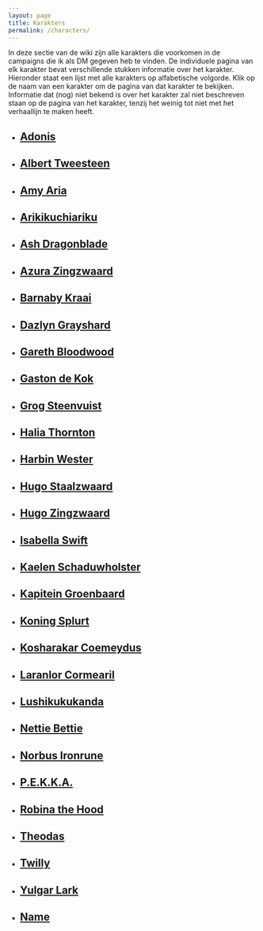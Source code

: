 ```yaml
---
layout: page
title: Karakters
permalink: /characters/
---
```


In deze sectie van de wiki zijn alle karakters die voorkomen in de campaigns die ik als DM gegeven heb te vinden. De individuele pagina van elk karakter bevat verschillende stukken informatie over het karakter. Hieronder staat een lijst met alle karakters op alfabetische volgorde. Klik op de naam van een karakter om de pagina van dat karakter te bekijken. Informatie dat (nog) niet bekend is over het karakter zal niet beschreven staan op de pagina van het karakter, tenzij het weinig tot niet met het verhaallijn te maken heeft.

<ul class="no-style-list no-style-link-group character-list">
    <li>
        <a href="../characters/Adonis">
            <div class="character-summary-wrapper">
                <h2>Adonis</h2>
                <div class="character-icons">
                    <span class="icon player"></span>
                    <span class="icon quest"></span>
                    <span class="icon male"></span>
                </div>
            </div>
        </a>
    </li>
    <li>
        <a href="../characters/Albert-Tweesteen">
            <div class="character-summary-wrapper">
                <h2>Albert Tweesteen</h2>
                <div class="character-icons">
                    <span class="icon key"></span>
                    <span class="icon quest"></span>
                    <span class="icon with-party"></span>
                    <span class="icon male"></span>
                </div>
            </div>
        </a>
    </li>
    <li>
        <a href="../characters/Amy-Aria">
            <div class="character-summary-wrapper">
                <h2>Amy Aria</h2>
                <div class="character-icons">
                    <span class="icon female"></span>
                </div>
            </div>
        </a>  
    </li>
    <li>
        <a href="../characters/Arikikuchiariku">
            <div class="character-summary-wrapper">
                <h2>Arikikuchiariku</h2>
                <div class="character-icons">
                    <span class="icon player"></span>
                    <span class="icon with-party"></span>
                    <span class="icon male"></span>
                </div>
            </div>
        </a>  
    </li>
    <li>
        <a href="../characters/Ash-Dragonblade">
            <div class="character-summary-wrapper">
                <h2>Ash Dragonblade</h2>
                <div class="character-icons">
                    <span class="icon quest"></span>
                    <span class="icon male"></span>
                </div>
            </div>
        </a>  
    </li>
    <li>
        <a href="../characters/Azura-Zingzwaard">
            <div class="character-summary-wrapper">
                <h2>Azura Zingzwaard</h2>
                <div class="character-icons">
                    <span class="icon key"></span>
                    <span class="icon quest"></span>
                    <span class="icon female"></span>
                </div>
            </div>
        </a>  
    </li>
    <li>
        <a href="../characters/Barnaby-Kraai">
            <div class="character-summary-wrapper">
                <h2>Barnaby Kraai</h2>
                <div class="character-icons">
                    <span class="icon quest"></span>
                    <span class="icon male"></span>
                </div>
            </div>
        </a>  
    </li>
    <li>
        <a href="../characters/Character-Name">
            <div class="character-summary-wrapper">
                <h2>Dazlyn Grayshard</h2>
                <div class="character-icons">
                    <span class="icon quest"></span>
                    <span class="icon with-party"></span>
                    <span class="icon male"></span>
                </div>
            </div>
        </a>  
    </li>
    <li>
        <a href="../characters/Gareth-Bloodwood">
            <div class="character-summary-wrapper">
                <h2>Gareth Bloodwood</h2>
                <div class="character-icons">
                    <span class="icon quest"></span>
                    <span class="icon male"></span>
                    <span class="icon dead"></span>
                </div>
            </div>
        </a>  
    </li>
    <li>
        <a href="../characters/Gaston-de-Kok">
            <div class="character-summary-wrapper">
                <h2>Gaston de Kok</h2>
                <div class="character-icons">
                    <span class="icon quest"></span>
                    <span class="icon male"></span>
                </div>
            </div>
        </a>  
    </li>
    <li>
        <a href="../characters/Grog-Steenvuist">
            <div class="character-summary-wrapper">
                <h2>Grog Steenvuist</h2>
                <div class="character-icons">
                    <span class="icon player"></span>
                    <span class="icon quest"></span>
                    <span class="icon male"></span>
                </div>
            </div>
        </a>  
    </li>
    <li>
        <a href="../characters/Halia-Thornton">
            <div class="character-summary-wrapper">
                <h2>Halia Thornton</h2>
                <div class="character-icons">
                    <span class="icon female"></span>
                </div>
            </div>
        </a>  
    </li>
    <li>
        <a href="../characters/Harbin-Wester">
            <div class="character-summary-wrapper">
                <h2>Harbin Wester</h2>
                <div class="character-icons">
                    <span class="icon key"></span>
                    <span class="icon quest"></span>
                    <span class="icon male"></span>
                </div>
            </div>
        </a>  
    </li>
    <li>
        <a href="../characters/Hugo-Staalzwaard">
            <div class="character-summary-wrapper">
                <h2>Hugo Staalzwaard</h2>
                <div class="character-icons">
                    <span class="icon male"></span>
                </div>
            </div>
        </a>  
    </li>
    <li>
        <a href="../characters/Hugo-Zingzwaard">
            <div class="character-summary-wrapper">
                <h2>Hugo Zingzwaard</h2>
                <div class="character-icons">
                    <span class="icon key"></span>
                    <span class="icon quest"></span>
                    <span class="icon male"></span>
                </div>
            </div>
        </a>  
    </li>
    <li>
        <a href="../characters/Isabella-Swift">
            <div class="character-summary-wrapper">
                <h2>Isabella Swift</h2>
                <div class="character-icons">
                    <span class="icon player"></span>
                    <span class="icon quest"></span>
                    <span class="icon female"></span>
                </div>
            </div>
        </a>  
    </li>
    <li>
        <a href="../characters/Kaelen-Schaduwholster">
            <div class="character-summary-wrapper">
                <h2>Kaelen Schaduwholster</h2>
                <div class="character-icons">
                    <span class="icon quest"></span>
                    <span class="icon non-binary"></span>
                </div>
            </div>
        </a>  
    </li>
    <li>
        <a href="../characters/Kapitein-Groenbaard">
            <div class="character-summary-wrapper">
                <h2>Kapitein Groenbaard</h2>
                <div class="character-icons">
                    <span class="icon key"></span>
                    <span class="icon quest"></span>
                    <span class="icon with-party"></span>
                    <span class="icon male"></span>
                </div>
            </div>
        </a>  
    </li>
    <li>
        <a href="../characters/Koning-Splurt">
            <div class="character-summary-wrapper">
                <h2>Koning Splurt</h2>
                <div class="character-icons">
                    <span class="icon quest"></span>
                    <span class="icon male"></span>
                    <span class="icon dead"></span>
                </div>
            </div>
        </a>  
    </li>
    <li>
        <a href="../characters/Kosharakar-Coemeydus">
            <div class="character-summary-wrapper">
                <h2>Kosharakar Coemeydus</h2>
                <div class="character-icons">
                    <span class="icon player"></span>
                    <span class="icon quest"></span>
                    <span class="icon male"></span>
                </div>
            </div>
        </a>  
    </li>
    <li>
        <a href="../characters/Laranlor-Cormearil">
            <div class="character-summary-wrapper">
                <h2>Laranlor Cormearil</h2>
                <div class="character-icons">
                    <span class="icon player"></span>
                    <span class="icon with-party"></span>
                    <span class="icon male"></span>
                </div>
            </div>
        </a>  
    </li>
    <li>
        <a href="../characters/Lushikukukanda">
            <div class="character-summary-wrapper">
                <h2>Lushikukukanda</h2>
                <div class="character-icons">
                    <span class="icon player"></span>
                    <span class="icon with-party"></span>
                    <span class="icon male"></span>
                </div>
            </div>
        </a>  
    </li>
    <li>
        <a href="../characters/Nettie-Bettie">
            <div class="character-summary-wrapper">
                <h2>Nettie Bettie</h2>
                <div class="character-icons">
                    <span class="icon quest"></span>
                    <span class="icon female"></span>
                    <span class="icon dead"></span>
                </div>
            </div>
        </a>  
    </li>
    <li>
        <a href="../characters/Norbus-Ironrune">
            <div class="character-summary-wrapper">
                <h2>Norbus Ironrune</h2>
                <div class="character-icons">
                    <span class="icon quest"></span>
                    <span class="icon with-party"></span>
                    <span class="icon male"></span>
                </div>
            </div>
        </a>  
    </li>
    <li>
        <a href="../characters/PEKKA">
            <div class="character-summary-wrapper">
                <h2>P.E.K.K.A.</h2>
                <div class="character-icons">
                    <span class="icon player"></span>
                    <span class="icon with-party"></span>
                    <span class="icon male"></span>
                </div>
            </div>
        </a>  
    </li>
    <li>
        <a href="../characters/Robina-the-Hood">
            <div class="character-summary-wrapper">
                <h2>Robina the Hood</h2>
                <div class="character-icons">
                    <span class="icon quest"></span>
                    <span class="icon female"></span>
                </div>
            </div>
        </a>  
    </li>
    <li>
        <a href="../characters/Theodas">
            <div class="character-summary-wrapper">
                <h2>Theodas</h2>
                <div class="character-icons">
                    <span class="icon player"></span>
                    <span class="icon with-party"></span>
                    <span class="icon male"></span>
                </div>
            </div>
        </a>  
    </li>
    <li>
        <a href="../characters/Twilly">
            <div class="character-summary-wrapper">
                <h2>Twilly</h2>
                <div class="character-icons">
                    <span class="icon key"></span>
                    <span class="icon quest"></span>
                    <span class="icon with-party"></span>
                    <span class="icon genderfluid"></span>
                </div>
            </div>
        </a>  
    </li>
    <li>
        <a href="../characters/Yulgar-Lark">
            <div class="character-summary-wrapper">
                <h2>Yulgar Lark</h2>
                <div class="character-icons">
                    <span class="icon male"></span>
                </div>
            </div>
        </a>  
    </li>
    <li>
        <a href="../characters/Character-Name">
            <div class="character-summary-wrapper">
                <h2>Name</h2>
                <div class="character-icons">
                    <span class="icon player"></span>
                    <span class="icon key"></span>
                    <span class="icon quest"></span>
                    <span class="icon with-party"></span>
                    <span class="icon male"></span>
                    <span class="icon female"></span>
                    <span class="icon non-binary"></span>
                    <span class="icon genderfluid"></span>
                    <span class="icon dead"></span>
                </div>
            </div>
        </a>  
    </li>
</ul>